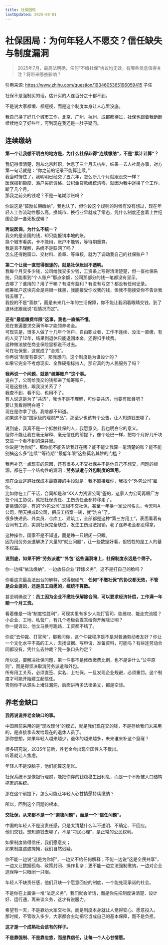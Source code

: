 ```yaml
---
title: 社保困局
lastUpdated: 2025-08-01
---
```


# 社保困局：为何年轻人不愿交？信任缺失与制度漏洞

> 2025年7月，最高法明确，任何“不缴社保”协议均无效，有哪些信息值得关注？将带来哪些影响？

引用来源: https://www.zhihu.com/question/1934605365196059415  子任

社保不是强制买的话，估计买的人连百分之十都不到。

不是说大家都懒、都短视，而是这个制度本身让人心里没底。  

我自己换了好几个城市工作，北京、广州、杭州、成都都待过，社保也跟着我断断续续地交了好些年，可到现在我还是一肚子疑问。  

## 连续缴纳

**第一个让我想不明白的地方是，为什么社保非得“连续缴纳”，不是“累计计算”？**  

我记得很清楚，刚从北京辞职，休息了三个月去杭州，结果一去人社局办事，对方第一句话就是：“你之前的记录不能算连续。”  
我当时愣住了，我明明已经交了五六年，怎么断几个月就跟没交一样？  
医保报销额度、落户买房资格、公积金贷款统统清零，就因为我中途换了个工作，断了几个月。  
那我之前交的钱呢？不是一笔糊涂账吗？  

你说这是“鼓励长期缴纳”，我也认了，但你设这个规则的时候有没有想过，现在年轻人工作流动性那么高，换城市、换行业早就成了常态，凭什么制度还套着上世纪国企那一套死板逻辑？  

**再说医保，为什么不统一？**  
我交的是全国的钱，却只能报销本地的账。  
换个城市看病，卡不能用，账户不能转，等待期重算。  
我是真不理解，系统不是联网了吗？  
怎么还得跑窗口、交材料、盖章、等审核，就为了调动我自己的社保账户？  

**第二个让我一直觉得很迷的，就是社保账目不透明。**  
我每个月交多少钱，公司给我交多少钱，工资条上写得清清楚楚，但一查社保系统，只能看到“个人账户”那点余额，公司那部分的钱一笔都没有显示。  
去哪了？谁用的？用了干嘛？有没有盈利？有没有亏空？都没有任何记录。  
统筹账户这块完全是两眼一抹黑，我能接受你收我的钱，但我不能接受你不告诉我钱去哪了。  
我投的不是“善款”，而是未来几十年的生活保障，你不能让我闭着眼睛交钱，到了退休还跟我说“视情况而定”。  

**还有“最低缴费年限”这事，我也一直搞不懂。**  
现在普遍要求交满15年才能领养老金。  
可现实是，很多人做了十几年个体户、自由职业者，工作不连续、没法一直缴，有的人交了12年，结果到退休只能退回本金，还得扣手续费。  
这种做法放在商业保险里都说不过去。  
可在社保里，这就成了“合规”。  
你再说“制度有要求”，那我想问，这个制度是为谁设计的？  
如果它完全不考虑现实、全靠硬指标挡人，那它真的为人民服务了吗？  

**我再说一个问题，就是“统筹账户”这个事。**  
说白了，公司给我交的钱都进了统筹账户。  
可是这些钱，跟我没关系了？  
我查不到、看不见、也用不了。  
有人说这是为了“共济”，我也不是不理解，可你要共济，也要有账目吧？  
要让我看得明白吧？  
现在是你拿了钱，我啥都不知道。  
如果这不是“国家级的理财产品”，那至少也该有个公告，让人知道钱去哪了。  

说到底，我真不是一个抵触社保的人，我愿意交，我也明白它的意义。  
但你不能让我在毫无解释、毫无信任的前提下，像个哑巴一样，把每个月好几千块交进一个看不到的深井里。  
你说是“为你好”，那你能不能告诉我好在哪？能不能让我算一笔清楚的账？能不能别搞这么多“连续”“等待期”“最低年限”这些莫名其妙的门槛？  

我再补充一点现实的原因，还有很多人不交社保并不是他自己不想交，问题的根源，都在于一个结构性的漏洞：**劳务派遣与外包制度的滥用。**  

现在企业逃避社保成本最直接的手段就是：我不直接雇你，我找个“外包公司”雇你。  
比如你在工厂干活，合同却是和“XX人力资源公司”签的，这家人力公司再跟厂方签个用工协议，就把社保责任、工伤责任全都转移走了。  
更离谱的是，有的“外包公司”压根不交社保，甚至一年换一家公司名头，今天叫A公司，明天换成B公司，把员工档案一转，就“洗白”了。  
很多快递员、外卖员、仓库工、建筑工，全部都是这种“第三方用工”，表面看着有合同有工资，实则社保完全缺位，发生工伤没法报销，老了连养老金都没得拿。  

这种操作，国家不是不知道，而是睁一只眼闭一只眼。  
因为用劳务派遣解决了大量的“就业问题”，让一些数据好看，但牺牲的是工人的基本权益。  

**说到底，如果不把“劳务派遣”“外包”这些漏洞堵上，社保制度永远是个筛子。** 

你一边喊“依法缴纳”，一边放任企业“转嫁义务”，这不是打自己的脸吗？  

你看这次最高法出台的解释，说得很硬气：**任何“不缴社保”的协议都无效，不管是企业提的，还是员工自愿的，统统不算数。**  

甚至明确说了：**员工因为企业不缴社保解除合同，可以要求经济补偿，工作满一年赔一个月工资。**  

看着像是一场“制度性胜利”，可现实里有多少人能打官司、能维权、能走完流程？小企业、工地、私营厂，有几个老板会乖乖给你开解除证明？  
你一提诉讼，他立马换号跑路，工资都不结了。

你说“去仲裁、打官司”，那我问你，这个仲裁程序是不是对普通劳动者友好？你让一个文化水平不高的工人，去找证据、写申请、准备资料，可能吗？有些连劳动合同都没有，凭什么去仲裁？凭一张口头约定？  

所以说，要解决社保问题，第一件事不是修改缴费比例，也不是讲什么“公平原则”，而是得坚决取消劳务派遣和外包。  
所有用工关系，必须直签、实名、上社保。一旦发现企业规避，必须重罚。这个制度才可能开始建立起信任。  
否则你不从源头上堵住漏洞，后面讲再多法律条文，都是空谈。  

## 养老金缺口

**我再说说养老金缺口的事。** 

中国目前采用的是“现收现付”的模式，就是我们现在交的钱，不是存给我们未来用的，是直接拿去发给现在的退休人员了。  
那你想想，如果年轻人越来越少，退休的越来越多，未来谁来补这个窟窿？  

很多研究说，2035年前后，养老金会出现全国性入不敷出。  
听着就让人焦虑。  

年轻人不是没脑子，他们能算这笔账。 

社保系统不是像银行理财，能把你存的钱稳稳生出利息，而是一个不断被人口结构拖累的系统。  

那在这个前提下，怎么可能让年轻人心甘情愿持续缴纳？  

所以，回到这个问题的根本。 

**交社保，从来都不是一个“道德问题”，而是一个“信任问题”。**  

中国的年轻人不是没责任感，只是太清楚什么叫不透明、不确定、不回应。  
他们交钱，想知道钱去哪了，不是“刁民心理”，是正常的公民权利。  

如果制度值得信任，我们愿意交；  
如果制度遮遮掩掩，我们自然迟疑。  

你不能一边说“这是为你好”，一边又不给任何解释；不能一边说“这是全民共享”，一边又让数据孤岛、政策封闭、操作复杂；更不能一边立法强制缴纳，一边对企业逃保睁一只眼闭一只眼。  

年轻人不缺责任感，他们只缺一个愿意回应的制度，一个能兑现承诺的社会。  

不是你在上面讲一堆“法定义务”，我们就会听话，而是你先把制度讲清楚、设计好、运行通，再来谈义务，这才有说服力。  

希望有一天，不是靠劝大家交社保，而是制度本身就让人觉得安心、愿意投入。
那时候，不管收入多少，大家都会主动把它当成自己的基本保障，而不是负担。  

**这才是一个成熟社会该有的样子。**  

**不是靠强制、不是靠忽悠，而是靠信任，让每一个人心甘情愿。**
